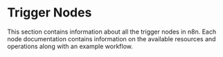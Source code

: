 # Trigger Nodes

This section contains information about all the trigger nodes in n8n. Each node documentation contains information on the available resources and operations along with an example workflow.


<NodeCard :items="items" />

<script>
import nodes from '@dynamic/nodes'

export default {
	data () {
		return {
			items: []
		}
	},
	beforeMount() {
		const triggerNodes = Object.values(nodes.nodes)
			.filter((node) => {
				if (node.group.includes('trigger')) {
					return false;
				}

				if (node.codex && node.codex.categories && node.codex.categories.includes('Core Nodes')) {
					return false;
				}

				return true;
			});
		triggerNodes.sort((a, b) => {
			if ( a.displayName < b.displayName ){
				return -1;
			}
			if ( a.displayName > b.displayName ){
				return 1;
			}
			return 0;
		});
		this.$data.items = triggerNodes
	}
}
</script>
